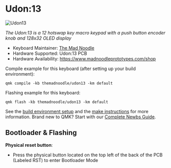 # Udon:13

![Udon13](https://imgur.com/a/FeTQnyn)

*The Udon:13 is a 12 hotswap key macro keypad with a push button encoder knob and 128x32 OLED display*

* Keyboard Maintainer: [The Mad Noodle](https://github.com/The-Mad-Noodle)
* Hardware Supported: Udon:13 PCB
* Hardware Availability: https://www.madnoodleprototypes.com/shop


Compile example for this keyboard (after setting up your build environment):

    qmk compile -kb themadnoodle/udon13 -km default

Flashing example for this keyboard:

    qmk flash -kb themadnoodle/udon13 -km default

See the [build environment setup](https://docs.qmk.fm/#/getting_started_build_tools) and the [make instructions](https://docs.qmk.fm/#/getting_started_make_guide) for more information. Brand new to QMK? Start with our [Complete Newbs Guide](https://docs.qmk.fm/#/newbs).

## Bootloader & Flashing


**Physical reset button**: 

* Press the physical button located on the top left of the back of the PCB (Labeled RST) to enter Bootloader Mode
